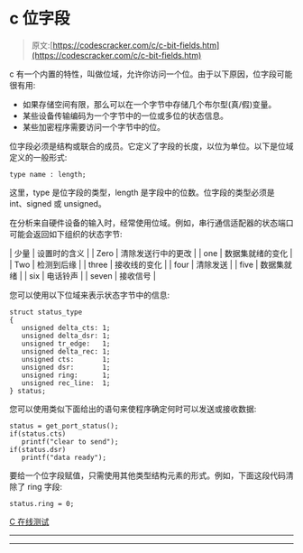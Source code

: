 # c 位字段

> 原文:[https://codescracker.com/c/c-bit-fields.htm](https://codescracker.com/c/c-bit-fields.htm)

c 有一个内置的特性，叫做位域，允许你访问一个位。由于以下原因，位字段可能很有用:

*   如果存储空间有限，那么可以在一个字节中存储几个布尔型(真/假)变量。
*   某些设备传输编码为一个字节中的一位或多位的状态信息。
*   某些加密程序需要访问一个字节中的位。

位字段必须是结构或联合的成员。它定义了字段的长度，以位为单位。以下是位域定义的一般形式:

```
type name : length;
```

这里，type 是位字段的类型，length 是字段中的位数。位字段的类型必须是 int、signed 或 unsigned。

在分析来自硬件设备的输入时，经常使用位域。例如，串行通信适配器的状态端口可能会返回如下组织的状态字节:

| 少量 | 设置时的含义 |
| Zero | 清除发送行中的更改 |
| one | 数据集就绪的变化 |
| Two | 检测到后缘 |
| three | 接收线的变化 |
| four | 清除发送 |
| five | 数据集就绪 |
| six | 电话铃声 |
| seven | 接收信号 |

您可以使用以下位域来表示状态字节中的信息:

```
struct status_type
{
   unsigned delta_cts: 1;
   unsigned delta_dsr: 1;
   unsigned tr_edge:   1;
   unsigned delta_rec: 1;
   unsigned cts:       1;
   unsigned dsr:       1;
   unsigned ring:      1;
   unsigned rec_line:  1;
} status;
```

您可以使用类似下面给出的语句来使程序确定何时可以发送或接收数据:

```
status = get_port_status();
if(status.cts)
   printf("clear to send");
if(status.dsr)
   printf("data ready");
```

要给一个位字段赋值，只需使用其他类型结构元素的形式。例如，下面这段代码清除了 ring 字段:

```
status.ring = 0;
```

[C 在线测试](/exam/showtest.php?subid=2)

* * *

* * *